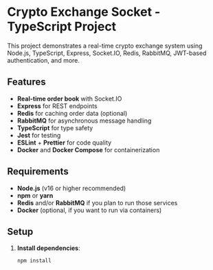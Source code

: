 # Crypto Exchange Socket - TypeScript Project

This project demonstrates a real-time crypto exchange system using Node.js, TypeScript, Express, Socket.IO, Redis, RabbitMQ, JWT-based authentication, and more.

## Features

- **Real-time order book** with Socket.IO
- **Express** for REST endpoints
- **Redis** for caching order data (optional)
- **RabbitMQ** for asynchronous message handling
- **TypeScript** for type safety
- **Jest** for testing
- **ESLint** + **Prettier** for code quality
- **Docker** and **Docker Compose** for containerization

## Requirements

- **Node.js** (v16 or higher recommended)
- **npm** or **yarn**
- **Redis** and/or **RabbitMQ** if you plan to run those services
- **Docker** (optional, if you want to run via containers)

## Setup

1. **Install dependencies**:
   ```bash
   npm install


